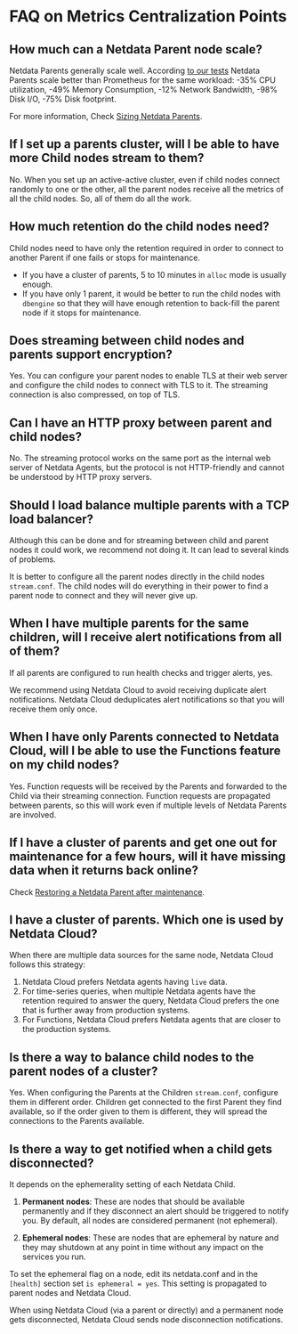 # FAQ on Metrics Centralization Points

## How much can a Netdata Parent node scale?

Netdata Parents generally scale well. According [to our tests](https://blog.netdata.cloud/netdata-vs-prometheus-performance-analysis/) Netdata Parents scale better than Prometheus for the same workload: -35% CPU utilization, -49% Memory Consumption, -12% Network Bandwidth, -98% Disk I/O, -75% Disk footprint.

For more information, Check [Sizing Netdata Parents](/docs/observability-centralization-points/metrics-centralization-points/sizing-netdata-parents.md).

## If I set up a parents cluster, will I be able to have more Child nodes stream to them?

No. When you set up an active-active cluster, even if child nodes connect randomly to one or the other, all the parent nodes receive all the metrics of all the child nodes. So, all of them do all the work.

## How much retention do the child nodes need?

Child nodes need to have only the retention required in order to connect to another Parent if one fails or stops for maintenance.

- If you have a cluster of parents, 5 to 10 minutes in `alloc` mode is usually enough.
- If you have only 1 parent, it would be better to run the child nodes with `dbengine` so that they will have enough retention to back-fill the parent node if it stops for maintenance.

## Does streaming between child nodes and parents support encryption?

Yes. You can configure your parent nodes to enable TLS at their web server and configure the child nodes to connect with TLS to it. The streaming connection is also compressed, on top of TLS.

## Can I have an HTTP proxy between parent and child nodes?

No. The streaming protocol works on the same port as the internal web server of Netdata Agents, but the protocol is not HTTP-friendly and cannot be understood by HTTP proxy servers.

## Should I load balance multiple parents with a TCP load balancer?

Although this can be done and for streaming between child and parent nodes it could work, we recommend not doing it. It can lead to several kinds of problems.

It is better to configure all the parent nodes directly in the child nodes `stream.conf`. The child nodes will do everything in their power to find a parent node to connect and they will never give up.

## When I have multiple parents for the same children, will I receive alert notifications from all of them?

If all parents are configured to run health checks and trigger alerts, yes.

We recommend using Netdata Cloud to avoid receiving duplicate alert notifications. Netdata Cloud deduplicates alert notifications so that you will receive them only once.

## When I have only Parents connected to Netdata Cloud, will I be able to use the Functions feature on my child nodes?

Yes. Function requests will be received by the Parents and forwarded to the Child via their streaming connection. Function requests are propagated between parents, so this will work even if multiple levels of Netdata Parents are involved.

## If I have a cluster of parents and get one out for maintenance for a few hours, will it have missing data when it returns back online?

Check [Restoring a Netdata Parent after maintenance](/docs/observability-centralization-points/metrics-centralization-points/clustering-and-high-availability-of-netdata-parents.md).

## I have a cluster of parents. Which one is used by Netdata Cloud?

When there are multiple data sources for the same node, Netdata Cloud follows this strategy:

1. Netdata Cloud prefers Netdata agents having `live` data.
2. For time-series queries, when multiple Netdata agents have the retention required to answer the query, Netdata Cloud prefers the one that is further away from production systems.
3. For Functions, Netdata Cloud prefers Netdata agents that are closer to the production systems.

## Is there a way to balance child nodes to the parent nodes of a cluster?

Yes. When configuring the Parents at the Children `stream.conf`, configure them in different order. Children get connected to the first Parent they find available, so if the order given to them is different, they will spread the connections to the Parents available.

## Is there a way to get notified when a child gets disconnected?

It depends on the ephemerality setting of each Netdata Child.

1. **Permanent nodes**: These are nodes that should be available permanently and if they disconnect an alert should be triggered to notify you.  By default, all nodes are considered permanent (not ephemeral).

2. **Ephemeral nodes**: These are nodes that are ephemeral by nature and they may shutdown at any point in time without any impact on the services you run.

To set the ephemeral flag on a node, edit its netdata.conf and in the `[health]` section set `is ephemeral = yes`. This setting is propagated to parent nodes and Netdata Cloud.

When using Netdata Cloud (via a parent or directly) and a permanent node gets disconnected, Netdata Cloud sends node disconnection notifications.

